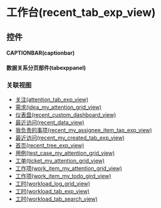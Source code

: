 # 工作台(recent_tab_exp_view)  <!-- {docsify-ignore-all} -->


<el-skeleton style="width:60%">
	<template #template>
		<div style="padding-bottom: 5px;">
			<div style="height:40px;display: flex;align-items: center;justify-content: space-between;">
				<el-skeleton style="width:250px;">
					<template #template>
						<el-tooltip content="分页栏">
							<div style="display: flex;align-items: center;justify-content:end">
								<el-skeleton-item variant="text" style="height:40px;width:80px"></el-skeleton-item>
								<el-skeleton-item variant="text" style="margin-left: 10px;height:40px;width:80px"></el-skeleton-item>
								<el-skeleton-item variant="text" style="margin-left: 10px;height:40px;width:80px"></el-skeleton-item>
							</div>
						</el-tooltip>
					</template>
				</el-skeleton>
			</div>
		</div>
		<el-tooltip content="导航区占位">
			<el-skeleton-item variant="p" style="height:300px"></el-skeleton-item>
		</el-tooltip>
	</template>
</el-skeleton>


## 控件
#### CAPTIONBAR(captionbar)

#### 数据关系分页部件(tabexppanel)



### 关联视图
  * [关注(attention_tab_exp_view)](app/view/attention_tab_exp_view)
  * [需求(idea_my_attention_grid_view)](app/view/idea_my_attention_grid_view)
  * [仪表盘(recent_custom_dashboard_view)](app/view/recent_custom_dashboard_view)
  * [最近访问(recent_data_view)](app/view/recent_data_view)
  * [我负责的事项(recent_my_assignee_item_tap_exp_view)](app/view/recent_my_assignee_item_tap_exp_view)
  * [最近访问(recent_my_created_tab_exp_view)](app/view/recent_my_created_tab_exp_view)
  * [首页(recent_tree_exp_view)](app/view/recent_tree_exp_view)
  * [用例(test_case_my_attention_grid_view)](app/view/test_case_my_attention_grid_view)
  * [工单(ticket_my_attention_grid_view)](app/view/ticket_my_attention_grid_view)
  * [工作项(work_item_my_attention_grid_view)](app/view/work_item_my_attention_grid_view)
  * [工作项(work_item_my_todo_gird_view)](app/view/work_item_my_todo_gird_view)
  * [工时(workload_log_grid_view)](app/view/workload_log_grid_view)
  * [工时(workload_tab_exp_view)](app/view/workload_tab_exp_view)
  * [工时(workload_tab_search_view)](app/view/workload_tab_search_view)

<script>
 const { createApp } = Vue
  createApp({
    data() {
      return {

      }
    }
  }).use(ElementPlus).mount('#app')
</script>